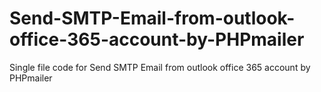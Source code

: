 # Send-SMTP-Email-from-outlook-office-365-account-by-PHPmailer
Single file code for Send SMTP Email from outlook office 365 account by PHPmailer
